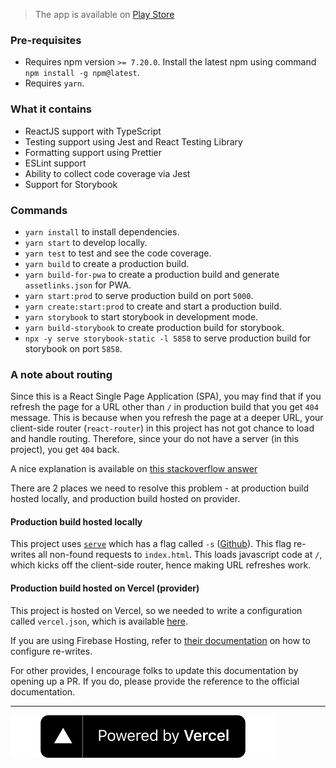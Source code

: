 > The app is available on [Play Store](https://play.google.com/store/apps/details?id=app.vercel.react_pwa_starter.twa)
### Pre-requisites
- Requires npm version `>= 7.20.0`. Install the latest npm using command `npm install -g npm@latest`.
- Requires `yarn`.

### What it contains
- ReactJS support with TypeScript
- Testing support using Jest and React Testing Library
- Formatting support using Prettier
- ESLint support
- Ability to collect code coverage via Jest
- Support for Storybook

### Commands
- `yarn install` to install dependencies.
- `yarn start` to develop locally.
- `yarn test` to test and see the code coverage.
- `yarn build` to create a production build.
- `yarn build-for-pwa` to create a production build and generate `assetlinks.json` for PWA.
- `yarn start:prod` to serve production build on port `5000`.
- `yarn create:start:prod` to create and start a production build.
- `yarn storybook` to start storybook in development mode.
- `yarn build-storybook` to create production build for storybook.
- `npx -y serve storybook-static -l 5858` to serve production build for storybook on port `5858`.

### A note about routing
Since this is a React Single Page Application (SPA), you may find that if you refresh the page for a URL other than `/` in production build
that you get `404` message. This is because when you refresh the page at a deeper URL, your client-side router (`react-router`) in this project
has not got chance to load and handle routing. Therefore, since your do not have a server (in this project), you
get `404` back.

A nice explanation is available on [this stackoverflow answer](https://stackoverflow.com/a/36623117/379235)

There are 2 places we need to resolve this problem - at production build hosted locally, and production build hosted on
provider.

#### Production build hosted locally

This project uses [`serve`](https://www.npmjs.com/package/serve) which has a flag
called `-s` ([Github](https://github.com/vercel/serve/blob/main/bin/serve.js#L84)). This flag re-writes all non-found
requests to `index.html`. This loads javascript code at `/`, which kicks off the client-side router, hence making URL
refreshes work.

#### Production build hosted on Vercel (provider)

This project is hosted on Vercel, so we needed to write a configuration called `vercel.json`, which is
available [here](/vercel.json).

If you are using Firebase Hosting, refer
to [their documentation](https://firebase.google.com/docs/hosting/full-config#rewrites) on how to configure re-writes.

For other provides, I encourage folks to update this documentation by opening up a PR. If you do, please provide the
reference to the official documentation.

---
[![Powered by Vercel](./src/icons/powered-by-vercel.svg)](https://vercel.com/?utm_source=bonsaiilabs&utm_campaign=oss)
